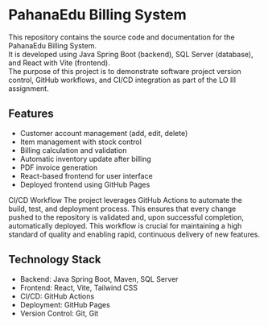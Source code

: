 # PahanaEdu Billing System

This repository contains the source code and documentation for the PahanaEdu Billing System.  
It is developed using Java Spring Boot (backend), SQL Server (database), and React with Vite (frontend).  
The purpose of this project is to demonstrate software project version control, GitHub workflows, and CI/CD integration as part of the LO III assignment.


## Features
- Customer account management (add, edit, delete)
- Item management with stock control
- Billing calculation and validation
- Automatic inventory update after billing
- PDF invoice generation
- React-based frontend for user interface
- Deployed frontend using GitHub Pages

CI/CD Workflow
The project leverages GitHub Actions to automate the build, test, and deployment process. This ensures that every change pushed to the repository is validated and, upon successful completion, automatically deployed. This workflow is crucial for maintaining a high standard of quality and enabling rapid, continuous delivery of new features.



## Technology Stack
- Backend: Java Spring Boot, Maven, SQL Server
- Frontend: React, Vite, Tailwind CSS
- CI/CD: GitHub Actions
- Deployment: GitHub Pages
- Version Control: Git, Git

